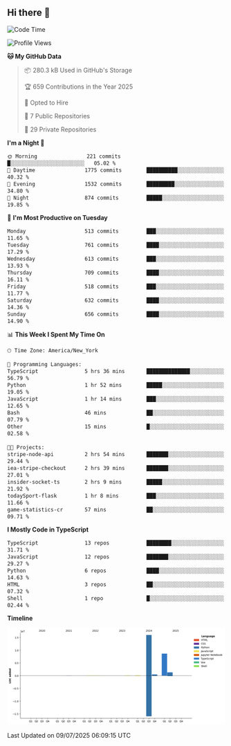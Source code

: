 ## Hi there 👋

<!--START_SECTION:waka-->
![Code Time](http://img.shields.io/badge/Code%20Time-383%20hrs%2013%20mins-blue)

![Profile Views](http://img.shields.io/badge/Profile%20Views-0-blue)

**🐱 My GitHub Data** 

> 📦 280.3 kB Used in GitHub's Storage 
 > 
> 🏆 659 Contributions in the Year 2025
 > 
> 💼 Opted to Hire
 > 
> 📜 7 Public Repositories 
 > 
> 🔑 29 Private Repositories 
 > 
**I'm a Night 🦉** 

```text
🌞 Morning                221 commits         █░░░░░░░░░░░░░░░░░░░░░░░░   05.02 % 
🌆 Daytime                1775 commits        ██████████░░░░░░░░░░░░░░░   40.32 % 
🌃 Evening                1532 commits        █████████░░░░░░░░░░░░░░░░   34.80 % 
🌙 Night                  874 commits         █████░░░░░░░░░░░░░░░░░░░░   19.85 % 
```
📅 **I'm Most Productive on Tuesday** 

```text
Monday                   513 commits         ███░░░░░░░░░░░░░░░░░░░░░░   11.65 % 
Tuesday                  761 commits         ████░░░░░░░░░░░░░░░░░░░░░   17.29 % 
Wednesday                613 commits         ███░░░░░░░░░░░░░░░░░░░░░░   13.93 % 
Thursday                 709 commits         ████░░░░░░░░░░░░░░░░░░░░░   16.11 % 
Friday                   518 commits         ███░░░░░░░░░░░░░░░░░░░░░░   11.77 % 
Saturday                 632 commits         ████░░░░░░░░░░░░░░░░░░░░░   14.36 % 
Sunday                   656 commits         ████░░░░░░░░░░░░░░░░░░░░░   14.90 % 
```


📊 **This Week I Spent My Time On** 

```text
🕑︎ Time Zone: America/New_York

💬 Programming Languages: 
TypeScript               5 hrs 36 mins       ██████████████░░░░░░░░░░░   56.79 % 
Python                   1 hr 52 mins        █████░░░░░░░░░░░░░░░░░░░░   19.05 % 
JavaScript               1 hr 14 mins        ███░░░░░░░░░░░░░░░░░░░░░░   12.65 % 
Bash                     46 mins             ██░░░░░░░░░░░░░░░░░░░░░░░   07.79 % 
Other                    15 mins             █░░░░░░░░░░░░░░░░░░░░░░░░   02.58 % 

🐱‍💻 Projects: 
stripe-node-api          2 hrs 54 mins       ███████░░░░░░░░░░░░░░░░░░   29.44 % 
iea-stripe-checkout      2 hrs 39 mins       ███████░░░░░░░░░░░░░░░░░░   27.01 % 
insider-socket-ts        2 hrs 9 mins        █████░░░░░░░░░░░░░░░░░░░░   21.92 % 
todaySport-flask         1 hr 8 mins         ███░░░░░░░░░░░░░░░░░░░░░░   11.66 % 
game-statistics-cr       57 mins             ██░░░░░░░░░░░░░░░░░░░░░░░   09.71 % 
```

**I Mostly Code in TypeScript** 

```text
TypeScript               13 repos            ████████░░░░░░░░░░░░░░░░░   31.71 % 
JavaScript               12 repos            ███████░░░░░░░░░░░░░░░░░░   29.27 % 
Python                   6 repos             ████░░░░░░░░░░░░░░░░░░░░░   14.63 % 
HTML                     3 repos             ██░░░░░░░░░░░░░░░░░░░░░░░   07.32 % 
Shell                    1 repo              █░░░░░░░░░░░░░░░░░░░░░░░░   02.44 % 
```



**Timeline**

![Lines of Code chart](https://raw.githubusercontent.com/dikshithvishnu/dikshithvishnu/main/assets/bar_graph.png)


 Last Updated on 09/07/2025 06:09:15 UTC
<!--END_SECTION:waka-->
